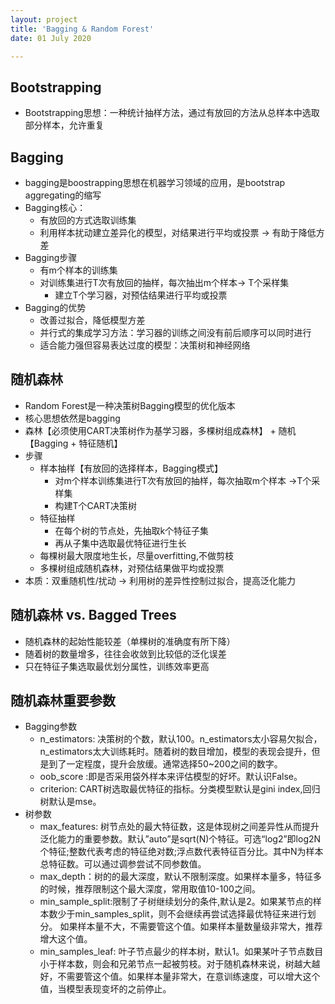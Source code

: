 ```yaml
---
layout: project
title: 'Bagging & Random Forest'
date: 01 July 2020

---
```

## Bootstrapping
- Bootstrapping思想：一种统计抽样方法，通过有放回的方法从总样本中选取部分样本，允许重复

## Bagging
- bagging是boostrapping思想在机器学习领域的应用，是bootstrap aggregating的缩写
- Bagging核心：
  - 有放回的方式选取训练集
  - 利用样本扰动建立差异化的模型，对结果进行平均或投票 -> 有助于降低方差
- Bagging步骤
  - 有m个样本的训练集
  - 对训练集进行T次有放回的抽样，每次抽出m个样本-> T个采样集
	- 建立T个学习器，对预估结果进行平均或投票
- Bagging的优势
  - 改善过拟合，降低模型方差 
  - 并行式的集成学习方法：学习器的训练之间没有前后顺序可以同时进行
  - 适合能力强但容易表达过度的模型：决策树和神经网络

## 随机森林
- Random Forest是一种决策树Bagging模型的优化版本
- 核心思想依然是bagging
- 森林【必须使用CART决策树作为基学习器，多棵树组成森林】 + 随机【Bagging + 特征随机】
- 步骤
  - 样本抽样【有放回的选择样本，Bagging模式】
    - 对m个样本训练集进行T次有放回的抽样，每次抽取m个样本 ->T个采样集
    - 构建T个CART决策树
  - 特征抽样
    - 在每个树的节点处，先抽取k个特征子集
    - 再从子集中选取最优特征进行生长
   - 每棵树最大限度地生长，尽量overfitting,不做剪枝
   - 多棵树组成随机森林，对预估结果做平均或投票
- 本质：双重随机性/扰动 -> 利用树的差异性控制过拟合，提高泛化能力
 
## 随机森林 vs. Bagged Trees
- 随机森林的起始性能较差（单棵树的准确度有所下降）
- 随着树的数量增多，往往会收敛到比较低的泛化误差
- 只在特征子集选取最优划分属性，训练效率更高

## 随机森林重要参数
- Bagging参数
  - n_estimators: 决策树的个数，默认100。n_estimators太小容易欠拟合，n_estimators太大训练耗时。随着树的数目增加，模型的表现会提升，但是到了一定程度，提升会放缓。通常选择50~200之间的数字。
  - oob_score :即是否采用袋外样本来评估模型的好坏。默认识False。
  - criterion: CART树选取最优特征的指标。分类模型默认是gini index,回归树默认是mse。
- 树参数
  - max_features: 树节点处的最大特征数，这是体现树之间差异性从而提升泛化能力的重要参数。默认”auto”是sqrt(N)个特征。可选“log2”即log2N个特征;整数代表考虑的特征绝对数;浮点数代表特征百分比。其中N为样本总特征数。可以通过调参尝试不同参数值。
  - max_depth：树的的最大深度，默认不限制深度。如果样本量多，特征多的时候，推荐限制这个最大深度，常用取值10-100之间。
  - min_sample_split:限制了子树继续划分的条件,默认是2。如果某节点的样本数少于min_samples_split，则不会继续再尝试选择最优特征来进行划分。 如果样本量不大，不需要管这个值。如果样本量数量级非常大，推荐增大这个值。
  - min_samples_leaf: 叶子节点最少的样本树，默认1。如果某叶子节点数目小于样本数，则会和兄弟节点一起被剪枝。对于随机森林来说，树越大越好，不需要管这个值。如果样本量非常大，在意训练速度，可以增大这个值，当模型表现变坏的之前停止。
